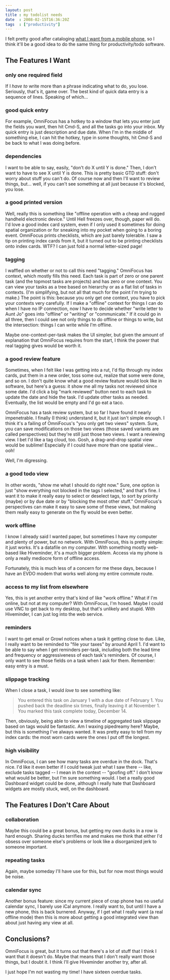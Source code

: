 ```yaml
---
layout: post
title : my todolist needs
date  : 2008-02-15T16:36:20Z
tags  : ["productivity"]
---
```

I felt pretty good after cataloging [what I want from a mobile
phone](http://rjbs.manxome.org/rubric/entry/1524), so I think it'll be a good
idea to do the same thing for productivity/todo software.

## The Features I Want

### only one required field

If I *have to* write more than a phrase indicating what to do, you lose.
Seriously, that's it, game over.  The best kind of quick data entry is a
sequence of lines.  Speaking of which...

### good quick entry

For example, OmniFocus has a hotkey to a window that lets you enter just the
fields you want, then hit Cmd-S, and all the tasks go into your inbox.  My
quick entry is just description and due date.  When I'm in the middle of
something else, I can hit the hotkey, type in some thoughts, hit Cmd-S and be
back to what I was doing before.

### dependencies

I want to be able to say, easily, "don't do X until Y is done."  Then, I don't
want to have to see X until Y is done.  This is pretty basic GTD stuff: don't
worry about stuff you can't do.  Of course now and then I'll want to review
things, but... well, if you can't see something at all just because it's
blocked, you lose.

### a good printed version

Well, really this is something like "offline operation with a cheap and rugged
handheld electronic device."  Until Hell freezes over, though, paper will do.
I'd love a good index card system, even if I only used it sometimes for doing
spatial organization or for sneaking into my pocket when going to a boring
event.  OmniFocus prints checklists, which are just barely tolerable.  I saw a
tip on printing index cards from it, but it turned out to be printing
checklists onto index cards.  WTF?  I can just fold a normal letter-sized page!

### tagging

I waffled on whether or not to call this need "tagging."  OmniFocus has
context, which mostly fills this need.  Each task is part of zero or one parent
task (and the topmost tasks are projects) and has zero or one context.  You can
view your tasks as a tree based on hierarchy or as a flat list of tasks in
contexts.  (I'm simplifying, but not all that much for the point I'm trying to
make.)  The point is this: because you only get one context, you have to pick
your contexts very carefully.  If I make a "offline" context for things I can
do when I have no IP connection, now I have to decide whether "write letter to
Aunt Jo" goes into "offline" or "writing" or "communicate."  If it could go in
all three, then I could see not only things to do offline or things to write,
but the intersection: things I can write while I'm offline.

Maybe one-context-per-task makes the UI simpler, but given the amount of
explanation that OmniFocus requires from the start, I think the power that real
tagging gives would be worth it.

### a good review feature

Sometimes, when I felt like I was getting into a rut, I'd flip through my index
cards, put them in a new order, toss some out, realize that some were done, and
so on.  I don't quite know what a good review feature would look like in
software, but here's a guess: it show me all my tasks not reviewed since some
date.  I'd click a big "mark reviewed" button next to each task to update the
date and hide the task.  I'd update other tasks as needed.  Eventually, the
list would be empty and I'd go eat a taco.

OmniFocus has a task review system, but so far I have found it nearly
impenetrable.  I finally (I think) understand it, but it just isn't simple
enough.  I think it's a failing of OmniFocus's "you only get two views" system.
Sure, you can save modifications on those two views (those saved variants are
called perspectives) but they're still just those two views.  I want a
reviewing view.  I bet I'd like a tag cloud, too.  Gosh, a drag-and-drop
spatial view would be sublime!  Especially if I could have more than one
spatial view... ooh!

Well, I'm digressing.

### a good todo view

In other words, "show me what I should do right now."  Sure, one option is just
"show everything not blocked in the tags I selected," and that's fine.  I want
it to make it really easy to select or deselect tags, to sort by priority
(maybe) or by due date or by "blocking the most other stuff."  OmniFocus's
perspectives can make it easy to save some of these views, but making them
really easy to generate on the fly would be even better.

### work offline

I know I already said I wanted paper, but sometimes I have my computer and
plenty of power, but no network.  With OmniFocus, this is pretty simple: it
just works.  It's a datafile on my computer.  With something mostly web-based
like Hiveminder, it's a much bigger problem.  Access via my phone is only a
really mediocre form of offline access.

Fortunately, this is much less of a concern for me these days, because I have
an EVDO modem that works well along my entire commute route.

### access to my list from elsewhere

Yes, this is yet another entry that's kind of like "work offline."  What if I'm
online, but not at my computer?  With OmniFocus, I'm hosed.  Maybe I could use
VNC to get back to my desktop, but that's unlikely and stupid.  With
Hiveminder, I can just log into the web service.

### reminders

I want to get email or Growl notices when a task it getting close to due.
Like, I really want to be reminded to "file your taxes" by around April 1.
I'd want to be able to say when I get reminders per-task, including both the
lead time and frequency or aggressiveness of each task's reminders.  Of course,
I only want to see those fields on a task when I ask for them.  Remember: easy
entry is a must.

### slippage tracking

When I close a task, I would *love* to see something like:

> You entered this task on January 1 with a due date of February 1.  You pushed
> back the deadline six times, finally leaving it at November 1.  You marked
> this task complete today, December 14.

Then, obviously, being able to view a timeline of aggregated task slippage
based on tags would be fantastic.  Am I waxing pipedreamy here?  Maybe, but
this is something I've always wanted.  It was pretty easy to tell from my index
cards: the most worn cards were the ones I put off the longest.

### high visibility

In OmniFocus, I can see how many tasks are overdue in the dock.  That's nice.
I'd like it even better if I could tweak just what I saw there -- like, exclude
tasks tagged -- I mean in the context -- "goofing off."  I don't know what
would be better, but I'm sure something would.  I bet a really good Dashboard
widget could be done, although I really hate that Dashboard widgets are mostly
stuck, well, on the dashboard.

## The Features I Don't Care About

### collaboration

Maybe this could be a great bonus, but getting my own ducks in a row is hard
enough.  Sharing ducks terrifies me and makes me think that either I'd obsess
over someone else's problems or look like a disorganized jerk to someone
important.

### repeating tasks

Again, maybe someday I'll have use for this, but for now most things would be
noise.

### calendar sync

Another bonus feature: since my current piece of crap phone has no useful
calendar sync, I barely use iCal anymore.  I really want to, but until I have a
new phone, this is back burnered.  Anyway, if I get what I really want (a real
offline mode) then this is more about getting a good integrated view than about
just having any view at all.

## Conclusions?

OmniFocus is great, but it turns out that there's a lot of stuff that I think I
want that it doesn't do.  Maybe that means that I don't really want those
things, but I doubt it.  I think I'll give Hiveminder another try, after all.

I just hope I'm not wasting my time!  I have sixteen overdue tasks.


